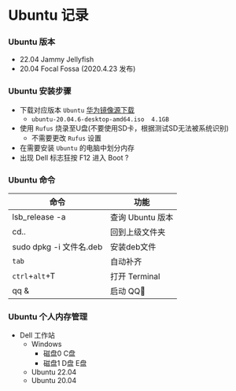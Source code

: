# Ubuntu 记录

### Ubuntu 版本
- 22.04 Jammy Jellyfish
- 20.04 Focal Fossa (2020.4.23 发布)

### Ubuntu 安装步骤
- 下载对应版本 `Ubuntu` [华为镜像源下载](http://repo.huaweicloud.com/ubuntu-releases/)
  - `ubuntu-20.04.6-desktop-amd64.iso  4.1GB`
- 使用 `Rufus` 烧录至U盘(不要使用SD卡，根据测试SD无法被系统识别)
  - 不需要更改 `Rufus` 设置
- 在需要安装 `Ubuntu` 的电脑中划分内存
- 出现 Dell 标志狂按 F12 进入 Boot ?

### Ubuntu 命令
|命令            |功能            |
|---             |---            |
|lsb_release -a  |查询 Ubuntu 版本|
|cd..            |回到上级文件夹  |
|sudo dpkg -i 文件名.deb|安装deb文件|
|`tab`           |自动补齐|
|`ctrl`+`alt`+T  |打开 Terminal|
|qq &            |启动 QQ🐧|

### Ubuntu 个人内存管理
- Dell 工作站
  - Windows
    - 磁盘0 C盘
    - 磁盘1 D盘 E盘
  - Ubuntu 22.04
  - Ubuntu 20.04